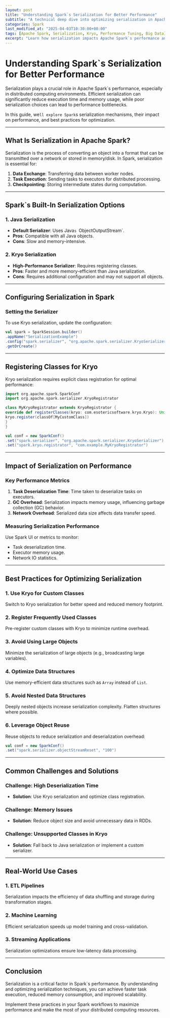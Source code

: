 ```yaml
---
layout: post
title: "Understanding Spark`s Serialization for Better Performance"
subtitle: "A technical deep dive into optimizing serialization in Apache Spark for enhanced performance."
categories: Spark
last_modified_at: "2025-04-03T10:30:00+00:00"
tags: [Apache Spark, Serialization, Kryo, Performance Tuning, Big Data]
excerpt: "Learn how serialization impacts Apache Spark`s performance and discover techniques to optimize it for large-scale data processing."
---
```


# Understanding Spark`s Serialization for Better Performance

Serialization plays a crucial role in Apache Spark`s performance, especially in distributed computing environments. Efficient serialization can significantly reduce execution time and memory usage, while poor serialization choices can lead to performance bottlenecks.

In this guide, we`ll explore Spark`s serialization mechanisms, their impact on performance, and best practices for optimization.

---

## What Is Serialization in Apache Spark?

Serialization is the process of converting an object into a format that can be transmitted over a network or stored in memory/disk. In Spark, serialization is essential for:

1. **Data Exchange**: Transferring data between worker nodes.
2. **Task Execution**: Sending tasks to executors for distributed processing.
3. **Checkpointing**: Storing intermediate states during computation.

---

## Spark`s Built-In Serialization Options

### 1. **Java Serialization**
- **Default Serializer**: Uses Java`s `ObjectOutputStream`.
- **Pros**: Compatible with all Java objects.
- **Cons**: Slow and memory-intensive.

### 2. **Kryo Serialization**
- **High-Performance Serializer**: Requires registering classes.
- **Pros**: Faster and more memory-efficient than Java serialization.
- **Cons**: Requires additional configuration and may not support all objects.

---

## Configuring Serialization in Spark

### Setting the Serializer
To use Kryo serialization, update the configuration:
```scala
val spark = SparkSession.builder()
.appName("SerializationExample")
.config("spark.serializer", "org.apache.spark.serializer.KryoSerializer")
.getOrCreate()
```

---

## Registering Classes for Kryo

Kryo serialization requires explicit class registration for optimal performance:
```scala
import org.apache.spark.SparkConf
import org.apache.spark.serializer.KryoRegistrator

class MyKryoRegistrator extends KryoRegistrator {
override def registerClasses(kryo: com.esotericsoftware.kryo.Kryo): Unit = {
kryo.register(classOf[MyCustomClass])
}
}

val conf = new SparkConf()
.set("spark.serializer", "org.apache.spark.serializer.KryoSerializer")
.set("spark.kryo.registrator", "com.example.MyKryoRegistrator")
```

---

## Impact of Serialization on Performance

### Key Performance Metrics
1. **Task Deserialization Time**: Time taken to deserialize tasks on executors.
2. **GC Overhead**: Serialization impacts memory usage, influencing garbage collection (GC) behavior.
3. **Network Overhead**: Serialized data size affects data transfer speed.

### Measuring Serialization Performance
Use Spark UI or metrics to monitor:
- Task deserialization time.
- Executor memory usage.
- Network IO statistics.

---

## Best Practices for Optimizing Serialization

### 1. Use Kryo for Custom Classes
Switch to Kryo serialization for better speed and reduced memory footprint.

### 2. Register Frequently Used Classes
Pre-register custom classes with Kryo to minimize runtime overhead.

### 3. Avoid Using Large Objects
Minimize the serialization of large objects (e.g., broadcasting large variables).

### 4. Optimize Data Structures
Use memory-efficient data structures such as `Array` instead of `List`.

### 5. Avoid Nested Data Structures
Deeply nested objects increase serialization complexity. Flatten structures where possible.

### 6. Leverage Object Reuse
Reuse objects to reduce serialization and deserialization overhead:
```scala
val conf = new SparkConf()
.set("spark.serializer.objectStreamReset", "100")
```

---

## Common Challenges and Solutions

### Challenge: High Deserialization Time
- **Solution**: Use Kryo serialization and optimize class registration.

### Challenge: Memory Issues
- **Solution**: Reduce object size and avoid unnecessary data in RDDs.

### Challenge: Unsupported Classes in Kryo
- **Solution**: Fall back to Java serialization or implement a custom serializer.

---

## Real-World Use Cases

### 1. **ETL Pipelines**
Serialization impacts the efficiency of data shuffling and storage during transformation stages.

### 2. **Machine Learning**
Efficient serialization speeds up model training and cross-validation.

### 3. **Streaming Applications**
Serialization optimizations ensure low-latency data processing.

---

## Conclusion

Serialization is a critical factor in Spark`s performance. By understanding and optimizing serialization techniques, you can achieve faster task execution, reduced memory consumption, and improved scalability.

Implement these practices in your Spark workflows to maximize performance and make the most of your distributed computing resources.
